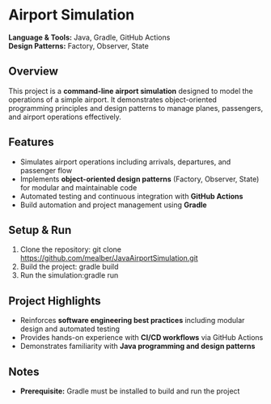 # Airport Simulation

**Language & Tools:** Java, Gradle, GitHub Actions  
**Design Patterns:** Factory, Observer, State  

## Overview
This project is a **command-line airport simulation** designed to model the operations of a simple airport. It demonstrates object-oriented programming principles and design patterns to manage planes, passengers, and airport operations effectively.  

## Features
- Simulates airport operations including arrivals, departures, and passenger flow  
- Implements **object-oriented design patterns** (Factory, Observer, State) for modular and maintainable code  
- Automated testing and continuous integration with **GitHub Actions**  
- Build automation and project management using **Gradle**  

## Setup & Run
1. Clone the repository: git clone https://github.com/mealber/JavaAirportSimulation.git
2. Build the project: gradle build
3. Run the simulation:gradle run

## Project Highlights
- Reinforces **software engineering best practices** including modular design and automated testing  
- Provides hands-on experience with **CI/CD workflows** via GitHub Actions  
- Demonstrates familiarity with **Java programming and design patterns**  

## Notes
- **Prerequisite:** Gradle must be installed to build and run the project

